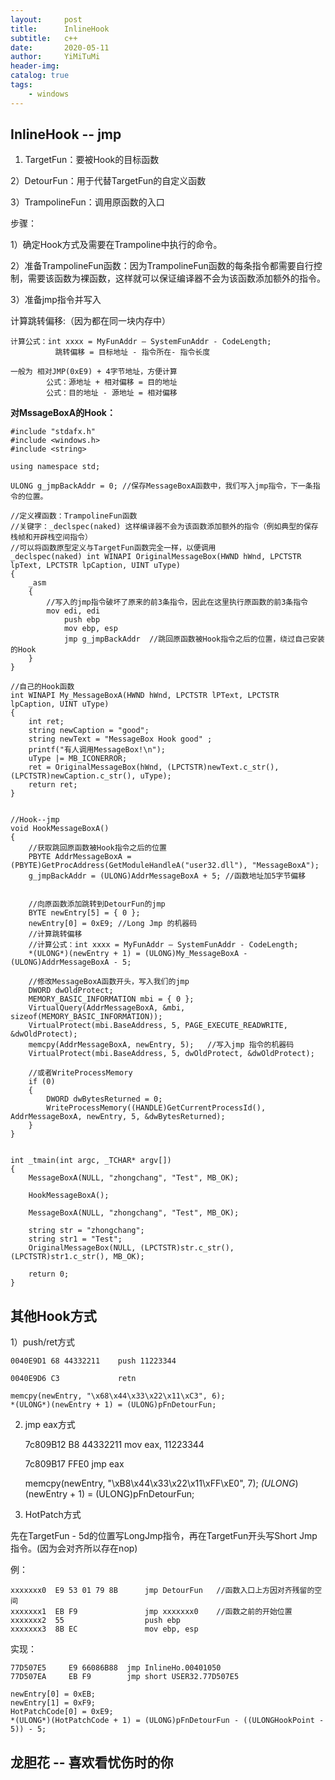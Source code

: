```yaml
---
layout:     post
title:      InlineHook
subtitle:   c++
date:       2020-05-11
author:     YiMiTuMi
header-img: 
catalog: true
tags:
    - windows
---
```


## InlineHook -- jmp

1) TargetFun：要被Hook的目标函数

2）DetourFun：用于代替TargetFun的自定义函数

3）TrampolineFun：调用原函数的入口

步骤：

1）确定Hook方式及需要在Trampoline中执行的命令。

2）准备TrampolineFun函数：因为TrampolineFun函数的每条指令都需要自行控制，需要该函数为裸函数，这样就可以保证编译器不会为该函数添加额外的指令。

3）准备jmp指令并写入

计算跳转偏移:（因为都在同一块内存中）

	计算公式：int xxxx = MyFunAddr – SystemFunAddr - CodeLength;
			  跳转偏移 = 目标地址 - 指令所在- 指令长度

	一般为 相对JMP(0xE9) + 4字节地址，方便计算 
	        公式：源地址 + 相对偏移 = 目的地址
	        公式：目的地址 - 源地址 = 相对偏移

**对MssageBoxA的Hook：**

	#include "stdafx.h"
	#include <windows.h>
	#include <string>
	
	using namespace std;
	
	ULONG g_jmpBackAddr = 0; //保存MessageBoxA函数中，我们写入jmp指令，下一条指令的位置。
	
	//定义裸函数：TrampolineFun函数
	//关键字：_declspec(naked) 这样编译器不会为该函数添加额外的指令（例如典型的保存栈帧和开辟栈空间指令）
	//可以将函数原型定义与TargetFun函数完全一样，以便调用
	_declspec(naked) int WINAPI OriginalMessageBox(HWND hWnd, LPCTSTR lpText, LPCTSTR lpCaption, UINT uType)
	{
		_asm
		{
			//写入的jmp指令破坏了原来的前3条指令，因此在这里执行原函数的前3条指令
			mov edi, edi
				push ebp
				mov ebp, esp
				jmp g_jmpBackAddr  //跳回原函数被Hook指令之后的位置，绕过自己安装的Hook
		}
	}
	
	//自己的Hook函数
	int WINAPI My_MessageBoxA(HWND hWnd, LPCTSTR lPText, LPCTSTR lpCaption, UINT uType)
	{
		int ret;
		string newCaption = "good";
		string newText = "MessageBox Hook good" ;
		printf("有人调用MessageBox!\n");
		uType |= MB_ICONERROR;
		ret = OriginalMessageBox(hWnd, (LPCTSTR)newText.c_str(), (LPCTSTR)newCaption.c_str(), uType);
		return ret;
	}
	
	
	//Hook--jmp
	void HookMessageBoxA()
	{
		//获取跳回原函数被Hook指令之后的位置
		PBYTE AddrMessageBoxA = (PBYTE)GetProcAddress(GetModuleHandleA("user32.dll"), "MessageBoxA");
		g_jmpBackAddr = (ULONG)AddrMessageBoxA + 5; //函数地址加5字节偏移
	
	
		//向原函数添加跳转到DetourFun的jmp
		BYTE newEntry[5] = { 0 };
		newEntry[0] = 0xE9; //Long Jmp 的机器码
		//计算跳转偏移
		//计算公式：int xxxx = MyFunAddr – SystemFunAddr - CodeLength;
		*(ULONG*)(newEntry + 1) = (ULONG)My_MessageBoxA - (ULONG)AddrMessageBoxA - 5;
	
		//修改MessageBoxA函数开头，写入我们的jmp
		DWORD dwOldProtect;
		MEMORY_BASIC_INFORMATION mbi = { 0 };
		VirtualQuery(AddrMessageBoxA, &mbi, sizeof(MEMORY_BASIC_INFORMATION));
		VirtualProtect(mbi.BaseAddress, 5, PAGE_EXECUTE_READWRITE, &dwOldProtect);
		memcpy(AddrMessageBoxA, newEntry, 5);   //写入jmp 指令的机器码
		VirtualProtect(mbi.BaseAddress, 5, dwOldProtect, &dwOldProtect);
		
		//或者WriteProcessMemory
		if (0)
		{
			DWORD dwBytesReturned = 0;
			WriteProcessMemory((HANDLE)GetCurrentProcessId(), AddrMessageBoxA, newEntry, 5, &dwBytesReturned);
		}
	}
	
	
	int _tmain(int argc, _TCHAR* argv[])
	{
		MessageBoxA(NULL, "zhongchang", "Test", MB_OK);
	
		HookMessageBoxA();
	
		MessageBoxA(NULL, "zhongchang", "Test", MB_OK);
		
		string str = "zhongchang";
		string str1 = "Test";
		OriginalMessageBox(NULL, (LPCTSTR)str.c_str(), (LPCTSTR)str1.c_str(), MB_OK);
	
		return 0;
	}


## 其他Hook方式

1）push/ret方式

	0040E9D1 68 44332211    push 11223344
	
	0040E9D6 C3             retn
	
	memcpy(newEntry, "\x68\x44\x33\x22\x11\xC3", 6);
	*(ULONG*)(newEntry + 1) = (ULONG)pFnDetourFun;

2) jmp eax方式

	7c809B12 B8 44332211  mov eax, 11223344
	
	7c809B17 FFE0         jmp eax
	
	memcpy(newEntry, "\xB8\x44\x33\x22\x11\xFF\xE0", 7);
	*(ULONG*)(newEntry + 1) = (ULONG)pFnDetourFun;

3) HotPatch方式

先在TargetFun - 5d的位置写LongJmp指令，再在TargetFun开头写Short Jmp指令。(因为会对齐所以存在nop)

例：

	xxxxxxx0  E9 53 01 79 8B      jmp DetourFun   //函数入口上方因对齐残留的空间
	xxxxxxx1  EB F9               jmp xxxxxxx0    //函数之前的开始位置
	xxxxxxx2  55                  push ebp
	xxxxxxx3  8B EC               mov ebp, esp

实现：
	
	77D507E5     E9 66086B88  jmp InlineHo.00401050
	77D507EA     EB F9        jmp short USER32.77D507E5
	
	newEntry[0] = 0xEB; 
	newEntry[1] = 0xF9;
	HotPatchCode[0] = 0xE9;
	*(ULONG*)(HotPatchCode + 1) = (ULONG)pFnDetourFun - ((ULONGHookPoint - 5)) - 5;

## 龙胆花 -- 喜欢看忧伤时的你 



